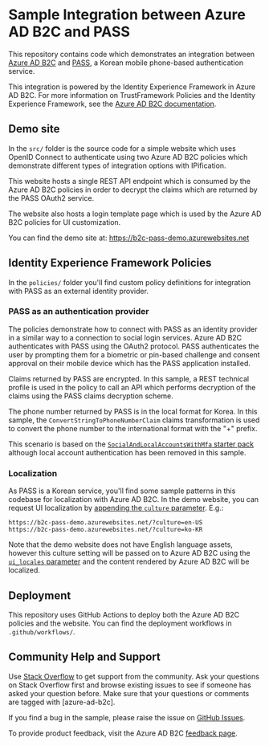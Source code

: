 # Sample Integration between Azure AD B2C and PASS

This repository contains code which demonstrates an integration between [Azure AD B2C](https://docs.microsoft.com/en-us/azure/active-directory-b2c/overview) and [PASS](https://www.passlogin.com/), a Korean mobile phone-based authentication service.

This integration is powered by the Identity Experience Framework in Azure AD B2C. For more information on TrustFramework Policies and the Identity Experience Framework, see the [Azure AD B2C documentation](https://docs.microsoft.com/en-us/azure/active-directory-b2c/custom-policy-overview).

## Demo site
In the `src/` folder is the source code for a simple website which uses OpenID Connect to authenticate using two Azure AD B2C policies which demonstrate different types of integration options with IPification.

This website hosts a single REST API endpoint which is consumed by the Azure AD B2C policies in order to decrypt the claims which are returned by the PASS OAuth2 service.

The website also hosts a login template page which is used by the Azure AD B2C policies for UI customization.

You can find the demo site at: https://b2c-pass-demo.azurewebsites.net

## Identity Experience Framework Policies

In the `policies/` folder you'll find custom policy definitions for integration with PASS as an external identity provider.

### PASS as an authentication provider

The policies demonstrate how to connect with PASS as an identity provider in a similar way to a connection to social login services. Azure AD B2C authenticates with PASS using the OAuth2 protocol. PASS authenticates the user by prompting them for a biometric or pin-based challenge and consent approval on their mobile device which has the PASS application installed.

Claims returned by PASS are encrypted. In this sample, a REST technical profile is used in the policy to call an API which performs decryption of the claims using the PASS claims decryption scheme.

The phone number returned by PASS is in the local format for Korea. In this sample, the `ConvertStringToPhoneNumberClaim` claims transformation is used to convert the phone number to the international format with the "+" prefix.

This scenario is based on the [`SocialAndLocalAccountsWithMfa` starter pack](https://github.com/Azure-Samples/active-directory-b2c-custom-policy-starterpack/tree/master/SocialAndLocalAccountsWithMfa) although local account authentication has been removed in this sample.

### Localization

As PASS is a Korean service, you'll find some sample patterns in this codebase for localization with Azure AD B2C. In the demo website, you can request UI localization by [appending the `culture` parameter](https://docs.microsoft.com/en-us/aspnet/core/fundamentals/localization?view=aspnetcore-3.1#implement-a-strategy-to-select-the-languageculture-for-each-request). E.g.:
```
https://b2c-pass-demo.azurewebsites.net/?culture=en-US
https://b2c-pass-demo.azurewebsites.net/?culture=ko-KR
```
Note that the demo website does not have English language assets, however this culture setting will be passed on to Azure AD B2C using the [`ui_locales` parameter](https://docs.microsoft.com/en-us/azure/active-directory-b2c/custom-policy-ui-customization) and the content rendered by Azure AD B2C will be localized.

## Deployment

This repository uses GitHub Actions to deploy both the Azure AD B2C policies and the website. You can find the deployment workflows in `.github/workflows/`.

## Community Help and Support
Use [Stack Overflow](https://stackoverflow.com/questions/tagged/azure-ad-b2c) to get support from the community. Ask your questions on Stack Overflow first and browse existing issues to see if someone has asked your question before. Make sure that your questions or comments are tagged with [azure-ad-b2c].

If you find a bug in the sample, please raise the issue on [GitHub Issues](https://github.com/azure-ad-b2c/deploy-trustframework-policy/issues).

To provide product feedback, visit the Azure AD B2C [feedback page](https://feedback.azure.com/forums/169401-azure-active-directory?category_id=160596).